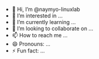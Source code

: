 - 👋 Hi, I’m @naymyo-linuxlab
- 👀 I’m interested in ...
- 🌱 I’m currently learning ...
- 💞️ I’m looking to collaborate on ...
- 📫 How to reach me ...
- 😄 Pronouns: ...
- ⚡ Fun fact: ...

<!---
naymyo-linuxlab/naymyo-linuxlab is a ✨ special ✨ repository because its `README.md` (this file) appears on your GitHub profile.
You can click the Preview link to take a look at your changes.
--->
